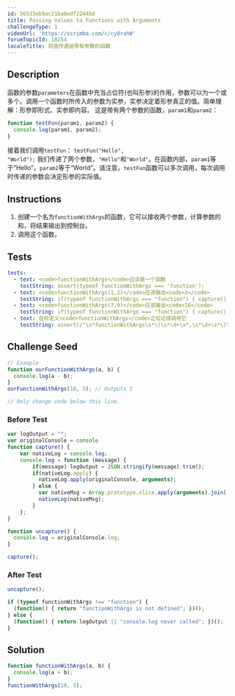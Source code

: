 ```yaml
---
id: 56533eb9ac21ba0edf2244bd
title: Passing Values to Functions with Arguments
challengeType: 1
videoUrl: 'https://scrimba.com/c/cy8rahW'
forumTopicId: 18254
localeTitle: 将值传递给带有参数的函数
---
```


## Description
<section id='description'>
函数的参数<code>parameters</code>在函数中充当占位符(也叫形参)的作用，参数可以为一个或多个。调用一个函数时所传入的参数为实参，实参决定着形参真正的值。简单理解：形参即形式、实参即内容。
这是带有两个参数的函数，<code>param1</code>和<code>param2</code>：

```js
function testFun(param1, param2) {
  console.log(param1, param2);
}
```

接着我们调用<code>testFun</code>：
<code>testFun("Hello", "World");</code>
我们传递了两个参数，<code>"Hello"</code>和<code>"World"</code>。在函数内部，<code>param1</code>等于“Hello”，<code>param2</code>等于“World”。请注意，<code>testFun</code>函数可以多次调用，每次调用时传递的参数会决定形参的实际值。
</section>

## Instructions
<section id='instructions'>
<ol><li>创建一个名为<code>functionWithArgs</code>的函数，它可以接收两个参数，计算参数的和，将结果输出到控制台。</li><li>调用这个函数。</li></ol>
</section>

## Tests
<section id='tests'>

```yml
tests:
  - text: <code>functionWithArgs</code>应该是一个函数
    testString: assert(typeof functionWithArgs === 'function');
  - text: <code>functionWithArgs(1,2)</code>应该输出<code>3</code>
    testString: if(typeof functionWithArgs === "function") { capture(); functionWithArgs(1,2); uncapture(); } assert(logOutput == 3);
  - text: <code>functionWithArgs(7,9)</code>应该输出<code>16</code>
    testString: if(typeof functionWithArgs === "function") { capture(); functionWithArgs(7,9); uncapture(); } assert(logOutput == 16);
  - text: 在你定义<code>functionWithArgs</code>之后记得调用它
    testString: assert(/^\s*functionWithArgs\s*\(\s*\d+\s*,\s*\d+\s*\)\s*;?/m.test(code));

```

</section>

## Challenge Seed
<section id='challengeSeed'>

<div id='js-seed'>

```js
// Example
function ourFunctionWithArgs(a, b) {
  console.log(a - b);
}
ourFunctionWithArgs(10, 5); // Outputs 5

// Only change code below this line.


```

</div>

### Before Test
<div id='js-setup'>

```js
var logOutput = "";
var originalConsole = console
function capture() {
    var nativeLog = console.log;
    console.log = function (message) {
        if(message) logOutput = JSON.stringify(message).trim();
        if(nativeLog.apply) {
          nativeLog.apply(originalConsole, arguments);
        } else {
          var nativeMsg = Array.prototype.slice.apply(arguments).join(' ');
          nativeLog(nativeMsg);
        }
    };
}

function uncapture() {
  console.log = originalConsole.log;
}

capture();
```

</div>

### After Test
<div id='js-teardown'>

```js
uncapture();

if (typeof functionWithArgs !== "function") { 
  (function() { return "functionWithArgs is not defined"; })();
} else {
  (function() { return logOutput || "console.log never called"; })();
}
```

</div>

</section>

## Solution
<section id='solution'>


```js
function functionWithArgs(a, b) {
  console.log(a + b);
}
functionWithArgs(10, 5);
```

</section>
